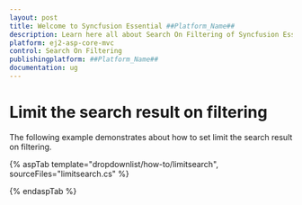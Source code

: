```yaml
---
layout: post
title: Welcome to Syncfusion Essential ##Platform_Name##
description: Learn here all about Search On Filtering of Syncfusion Essential ##Platform_Name## widgets based on HTML5 and jQuery.
platform: ej2-asp-core-mvc
control: Search On Filtering
publishingplatform: ##Platform_Name##
documentation: ug
---
```



# Limit the search result on filtering

The following example demonstrates about how to set limit the search result on filtering.

{% aspTab template="dropdownlist/how-to/limitsearch", sourceFiles="limitsearch.cs" %}

{% endaspTab %}